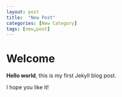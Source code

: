 ```yaml
---
layout: post
title:  "New Post"
categories: [New Category]
tags: [new,post]
---
```


# Welcome

**Hello world**, this is my first Jekyll blog post.

I hope you like it!